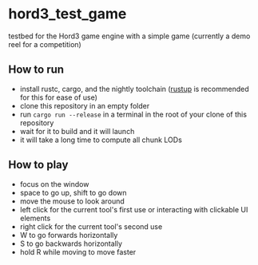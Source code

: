 # hord3_test_game
testbed for the Hord3 game engine with a simple game (currently a demo reel for a competition)


## How to run

- install rustc, cargo, and the nightly toolchain ([rustup](https://rustup.rs/) is recommended for this for ease of use)
- clone this repository in an empty folder
- run `cargo run --release` in a terminal in the root of your clone of this repository
- wait for it to build and it will launch
- it will take a long time to compute all chunk LODs

## How to play

- focus on the window
- space to go up, shift to go down
- move the mouse to look around
- left click for the current tool's first use or interacting with clickable UI elements
- right click for the current tool's second use
- W to go forwards horizontally
- S to go backwards horizontally
- hold R while moving to move faster
